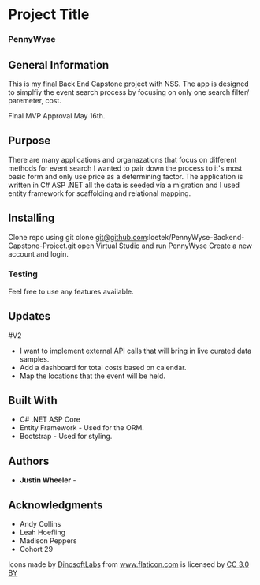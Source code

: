 
# Project Title

### PennyWyse

## General Information

This is my final Back End Capstone project with NSS. The app is designed to simplfiy the event search process by focusing on only one search filter/ paremeter, cost.

Final MVP Approval May 16th.

## Purpose 

There are many applications and organazations that focus on different methods for event search I wanted to pair down the process to it's most basic form and only use price as a determining factor. The application is written in C# ASP .NET all the data is seeded via a migration and I used entity framework for scaffolding and relational mapping. 

## Installing

Clone repo using git clone git@github.com:loetek/PennyWyse-Backend-Capstone-Project.git
open Virtual Studio and run PennyWyse
Create a new account and login.


### Testing

Feel free to use any features available.


## Updates

#V2 
  * I want to implement external API calls that will bring in live curated data samples.
  * Add a dashboard for total costs based on calendar.
  * Map the locations that the event will be held.
  

## Built With

* C# .NET ASP Core
* Entity Framework - Used for the ORM.
* Bootstrap - Used for styling.

## Authors

* **Justin Wheeler** - 


## Acknowledgments

* Andy Collins
* Leah Hoefling
* Madison Peppers
* Cohort 29



<div>Icons made by <a href="https://www.flaticon.com/authors/dinosoftlabs" title="DinosoftLabs">DinosoftLabs</a> from <a href="https://www.flaticon.com/" 		    title="Flaticon">www.flaticon.com</a> is licensed by <a href="http://creativecommons.org/licenses/by/3.0/" 		    title="Creative Commons BY 3.0" target="_blank">CC 3.0 BY</a></div>
